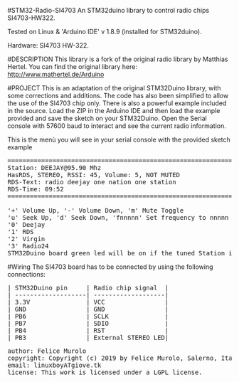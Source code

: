 #STM32-Radio-SI4703
An STM32duino library to control radio chips SI4703-HW322.

Tested on Linux & 'Arduino IDE' v 1.8.9 (installed for STM32duino).

Hardware: SI4703 HW-322.

#DESCRIPTION
This library is a fork of the original radio library by Matthias Hertel. You can find the original library here: http://www.mathertel.de/Arduino

#PROJECT
This is an adaptation of the original STM32Duino library, with some corrections and additions. The code has also been simplified to allow the use of the SI4703 chip only. There is also a powerful example included in the source. Load the ZIP in the Arduino IDE and then load the example provided and save the sketch on your STM32Duino. Open the Serial console with 57600 baud to interact and see the current radio information.

This is the menù you will see in your serial console with the provided sketch example
<pre>
================================================================================
Station: DEEJAY@95.90 Mhz
HasRDS, STEREO, RSSI: 45, Volume: 5, NOT MUTED
RDS-Text: radio deejay one nation one station                             
RDS-Time: 09:52
================================================================================

'+' Volume Up, '-' Volume Down, 'm' Mute Toggle
'u' Seek Up, 'd' Seek Down, 'fnnnnn' Set frequency to nnnnn
'0' Deejay
'1' RDS
'2' Virgin
'3' Radio24
STM32Duino board green led will be on if the tuned Station is Stereo. An external LED (with a 150-200 ohm series resistor) can be connected on PB3 to duplicate stereo indicator.
</pre>

#Wiring
The SI4703 board has to be connected by using the following connections:
<pre>
| STM32Duino pin     | Radio chip signal  |
| -------------------| -------------------|
| 3.3V               | VCC                |
| GND                | GND                | 
| PB6                | SCLK               |
| PB7                | SDIO               |
| PB4                | RST                |
| PB3                | External STEREO LED|
</pre>
<pre>
author: Felice Murolo
copyright: Copyright (c) 2019 by Felice Murolo, Salerno, Italia.
email: linuxboyATgiove.tk
license: This work is licensed under a LGPL license.
</pre>
